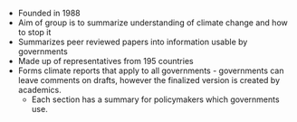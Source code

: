 - Founded in 1988
- Aim of group is to summarize understanding of climate change and how to stop it
- Summarizes peer reviewed papers into information usable by governments
- Made up of representatives from 195 countries
- Forms climate reports that apply to all governments - governments can leave comments on drafts, however the finalized version is created by academics. 
	- Each section has a summary for policymakers which governments use.
